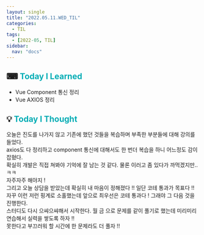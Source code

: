 ```yaml
---
layout: single
title: "2022.05.11.WED_TIL"
categories:
  - TIL
tags:
  - [2022-05, TIL]
sidebar:
  nav: "docs"
---
```


## ⌨ <a style="color:#00adb5">Today I Learned</a>

- Vue Component 통신 정리
- Vue AXIOS 정리

## 💡 <a style="color:#00adb5">Today I Thought</a>

오늘은 진도를 나가지 않고 기존에 했던 것들을 복습하며 부족한 부분들에 대해 강의를 들었다.<br>
axios도 다 정리하고 component 통신에 대해서도 한 번더 복습을 하니 어느정도 감이 잡혔다.<br>
확실히 개발은 직접 쳐봐야 기억에 잘 남는 것 같다. 물론 이러고 좀 있다가 까먹겠지만.. ㅋㅋ<br>
자주자주 해야지 !<br>
그리고 오늘 상담을 받았는데 확실히 내 마음이 정해졌다 !! 일단 코테 통과가 목표다 !!<br>
자꾸 이런 저런 핑계로 소홀했는데 앞으로 최우선은 코테 통과다 ! 그래야 그 다음 것을 진행한다.<br>
스터디도 다시 으쌰으쌰해서 시작한다. 월 금 으로 문제를 같이 풀기로 했는데 미리미리 연습해서 실력을 쌓도록 하자 !!<br>
못한다고 부끄러워 할 시간에 한 문제라도 더 풀자 !!

